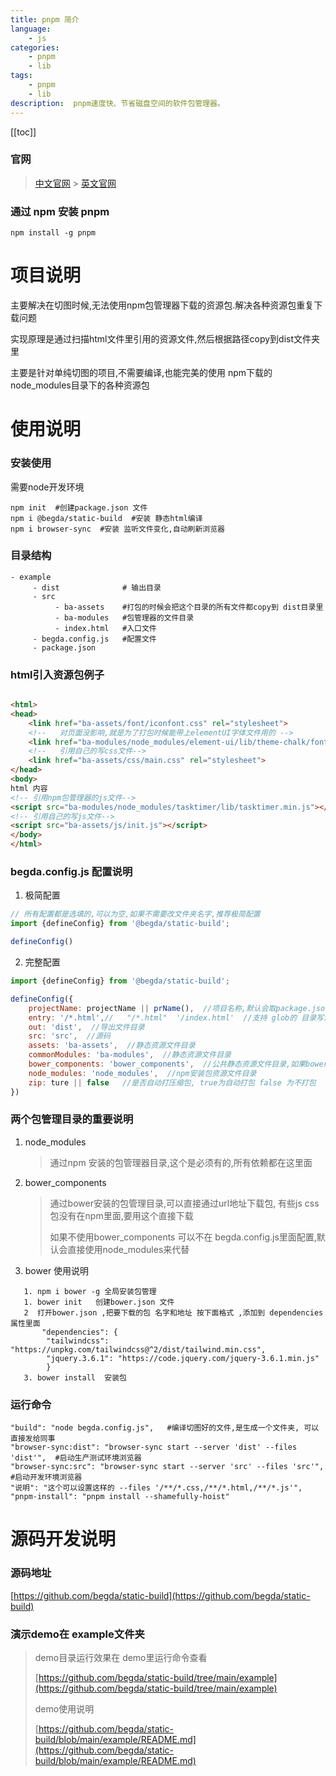 ```yaml
---
title: pnpm 简介
language:
    - js
categories:
    - pnpm
    - lib
tags:
    - pnpm
    - lib
description:  pnpm速度快、节省磁盘空间的软件包管理器。
---
```


[[toc]]


### 官网

> [中文官网](https://www.pnpm.cn/) > [英文官网](https://pnpm.io/)

### 通过 npm 安装 pnpm

```shell
npm install -g pnpm
```

# 项目说明
主要解决在切图时候,无法使用npm包管理器下载的资源包.解决各种资源包重复下载问题

实现原理是通过扫描html文件里引用的资源文件,然后根据路径copy到dist文件夹里

主要是针对单纯切图的项目,不需要编译,也能完美的使用 npm下载的node_modules目录下的各种资源包

# 使用说明

### 安装使用

需要node开发环境

```shell
npm init  #创建package.json 文件
npm i @begda/static-build  #安装 静态html编译
npm i browser-sync  #安装 监听文件变化,自动刷新浏览器
```

### 目录结构

```shell
- example
     - dist              # 输出目录
     - src
          - ba-assets    #打包的时候会把这个目录的所有文件都copy到 dist目录里
          - ba-modules   #包管理器的文件目录
          - index.html   #入口文件
     - begda.config.js   #配置文件
     - package.json
```

### html引入资源包例子

```html

<html>
<head>
    <link href="ba-assets/font/iconfont.css" rel="stylesheet">
    <!--   对页面没影响,就是为了打包时候能带上elementUI字体文件用的 -->
    <link href="ba-modules/node_modules/element-ui/lib/theme-chalk/fonts" rel="stylesheet">
    <!--   引用自己的写css文件-->
    <link href="ba-assets/css/main.css" rel="stylesheet">
</head>
<body>
html 内容
<!-- 引用npm包管理器的js文件-->
<script src="ba-modules/node_modules/tasktimer/lib/tasktimer.min.js"></script>
<!-- 引用自己的写js文件-->
<script src="ba-assets/js/init.js"></script>
</body>
</html>

```

### begda.config.js 配置说明

1. 极简配置

```js
// 所有配置都是选填的,可以为空,如果不需要改文件夹名字,推荐极简配置
import {defineConfig} from '@begda/static-build';

defineConfig()
```

2. 完整配置

```js
import {defineConfig} from '@begda/static-build';

defineConfig({
    projectName: projectName || prName(),  //项目名称,默认会取package.json的projectName
    entry: '/*.html',//   "/*.html"  '/index.html'  //支持 glob的 目录写法  入口文件
    out: 'dist',  //导出文件目录
    src: 'src',  //源码
    assets: 'ba-assets',  //静态资源文件目录
    commonModules: 'ba-modules',  //静态资源文件目录
    bower_components: 'bower_components',  //公共静态资源文件目录,如果bower_components 目录没有的话,就用 node_modules目录,因为npm包是必须的
    node_modules: 'node_modules',  //npm安装包资源文件目录
    zip: ture || false   //是否自动打压缩包, true为自动打包 false 为不打包
})

```

### 两个包管理目录的重要说明

1. node_modules
   > 通过npm 安装的包管理器目录,这个是必须有的,所有依赖都在这里面
2. bower_components
   > 通过bower安装的包管理目录,可以直接通过url地址下载包, 有些js css 包没有在npm里面,要用这个直接下载
   >
   > 如果不使用bower_components 可以不在 begda.config.js里面配置,默认会直接使用node_modules来代替
3. bower 使用说明

```shell
   1. npm i bower -g 全局安装包管理
   1. bower init   创建bower.json 文件
   2  打开bower.json ,把要下载的包 名字和地址 按下面格式 ,添加到 dependencies 属性里面
       "dependencies": {
        "tailwindcss": "https://unpkg.com/tailwindcss@^2/dist/tailwind.min.css",
        "jquery.3.6.1": "https://code.jquery.com/jquery-3.6.1.min.js"
        }
   3. bower install  安装包
```

### 运行命令

```shell
"build": "node begda.config.js",   #编译切图好的文件,是生成一个文件夹, 可以直接发给同事
"browser-sync:dist": "browser-sync start --server 'dist' --files 'dist'",  #启动生产测试环境浏览器
"browser-sync:src": "browser-sync start --server 'src' --files 'src'",  #启动开发环境浏览器
"说明": "这个可以设置这样的 --files '/**/*.css,/**/*.html,/**/*.js'",
"pnpm-install": "pnpm install --shamefully-hoist"
```


# 源码开发说明
### 源码地址
[https://github.com/begda/static-build](https://github.com/begda/static-build)

### 演示demo在 example文件夹
> demo目录运行效果在 demo里运行命令查看
>
> [https://github.com/begda/static-build/tree/main/example](https://github.com/begda/static-build/tree/main/example)
>
> demo使用说明
>
> [https://github.com/begda/static-build/blob/main/example/README.md](https://github.com/begda/static-build/blob/main/example/README.md)
